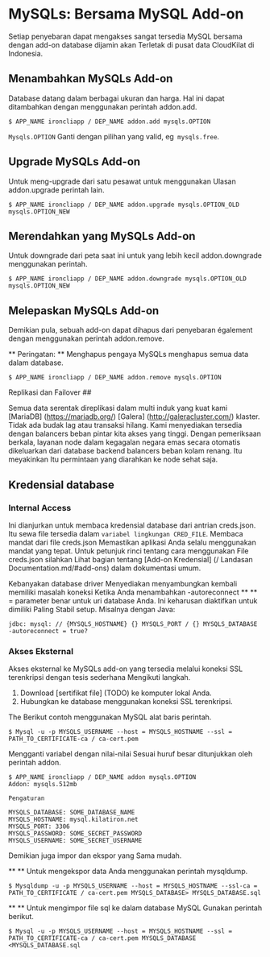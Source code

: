 # MySQLs: Bersama MySQL Add-on

Setiap penyebaran dapat mengakses sangat tersedia MySQL bersama dengan add-on
database dijamin akan Terletak di pusat data CloudKilat di Indonesia.

## Menambahkan MySQLs Add-on

Database datang dalam berbagai ukuran dan harga. Hal ini dapat ditambahkan dengan menggunakan perintah addon.add.

~~~
$ APP_NAME ironcliapp / DEP_NAME addon.add mysqls.OPTION
~~~
`Mysqls.OPTION` Ganti dengan pilihan yang valid, eg` mysqls.free`.

## Upgrade MySQLs Add-on

Untuk meng-upgrade dari satu pesawat untuk menggunakan Ulasan addon.upgrade perintah lain.

~~~
$ APP_NAME ironcliapp / DEP_NAME addon.upgrade mysqls.OPTION_OLD mysqls.OPTION_NEW
~~~

## Merendahkan yang MySQLs Add-on

Untuk downgrade dari peta saat ini untuk yang lebih kecil addon.downgrade menggunakan perintah.

~~~
$ APP_NAME ironcliapp / DEP_NAME addon.downgrade mysqls.OPTION_OLD mysqls.OPTION_NEW
~~~

## Melepaskan MySQLs Add-on

Demikian pula, sebuah add-on dapat dihapus dari penyebaran également dengan menggunakan perintah addon.remove.

** Peringatan: ** Menghapus pengaya MySQLs menghapus semua data dalam database.

~~~
$ APP_NAME ironcliapp / DEP_NAME addon.remove mysqls.OPTION
~~~

Replikasi dan Failover ##

Semua data serentak direplikasi dalam multi induk yang kuat kami
[MariaDB] (https://mariadb.org/) [Galera] (http://galeracluster.com/) klaster. Tidak ada budak lag atau transaksi hilang. Kami menyediakan tersedia dengan balancers beban pintar kita akses yang tinggi. Dengan pemeriksaan berkala, layanan node dalam kegagalan negara emas secara otomatis dikeluarkan dari database backend balancers beban kolam renang. Itu meyakinkan Itu permintaan yang diarahkan ke node sehat saja.

## Kredensial database

### Internal Access

Ini dianjurkan untuk membaca kredensial database dari antrian creds.json. Itu
sewa file tersedia dalam `variabel lingkungan CRED_FILE`.
Membaca mandat dari file creds.json Memastikan aplikasi Anda selalu
menggunakan mandat yang tepat. Untuk petunjuk rinci tentang cara menggunakan
File creds.json silahkan Lihat bagian tentang
[Add-on Kredensial] (/ Landasan Documentation.md/#add-ons)
dalam dokumentasi umum.

Kebanyakan database driver Menyediakan menyambungkan kembali memiliki masalah koneksi Ketika Anda menambahkan -autoreconnect ** ** = parameter benar untuk uri database Anda. Ini keharusan diaktifkan untuk dimiliki Paling Stabil setup. Misalnya dengan Java:
~~~
jdbc: mysql: // {MYSQLS_HOSTNAME} {} MYSQLS_PORT / {} MYSQLS_DATABASE -autoreconnect = true?
~~~


### Akses Eksternal

Akses eksternal ke MySQLs add-on yang tersedia melalui koneksi SSL terenkripsi dengan tesis sederhana Mengikuti langkah.

 1. Download [sertifikat file] (TODO) ke komputer lokal Anda.
 1. Hubungkan ke database menggunakan koneksi SSL terenkripsi.

The Berikut contoh menggunakan MySQL alat baris perintah.

~~~
$ Mysql -u -p MYSQLS_USERNAME --host = MYSQLS_HOSTNAME --ssl = PATH_TO_CERTIFICATE-ca / ca-cert.pem
~~~

Mengganti variabel dengan nilai-nilai Sesuai huruf besar ditunjukkan oleh perintah addon.

~~~
$ APP_NAME ironcliapp / DEP_NAME addon mysqls.OPTION
Addon: mysqls.512mb

Pengaturan

MYSQLS_DATABASE: SOME_DATABASE_NAME
MYSQLS_HOSTNAME: mysql.kilatiron.net
MYSQLS_PORT: 3306
MYSQLS_PASSWORD: SOME_SECRET_PASSWORD
MYSQLS_USERNAME: SOME_SECRET_USERNAME
~~~

Demikian juga impor dan ekspor yang Sama mudah.

** ** Untuk mengekspor data Anda menggunakan perintah mysqldump.
~~~
$ Mysqldump -u -p MYSQLS_USERNAME --host = MYSQLS_HOSTNAME --ssl-ca = PATH_TO_CERTIFICATE / ca-cert.pem MYSQLS_DATABASE> MYSQLS_DATABASE.sql
~~~

** ** Untuk mengimpor file sql ke dalam database MySQL Gunakan perintah berikut.
~~~
$ Mysql -u -p MYSQLS_USERNAME --host = MYSQLS_HOSTNAME --ssl = PATH_TO_CERTIFICATE-ca / ca-cert.pem MYSQLS_DATABASE <MYSQLS_DATABASE.sql
~~~
